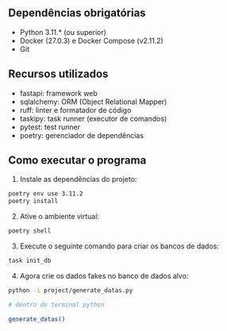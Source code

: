 ## Dependências obrigatórias

* Python 3.11.* (ou superior)
* Docker (27.0.3) e Docker Compose (v2.11.2)
* Git

## Recursos utilizados

- fastapi: framework web
- sqlalchemy: ORM (Object Relational Mapper)
- ruff: linter e formatador de código
- taskipy: task runner (executor de comandos)
- pytest: test runner
- poetry: gerenciador de dependências

## Como executar o programa

1. Instale as dependências do projeto:
```bash
poetry env use 3.11.2
poetry install
```

2. Ative o ambiente virtual:
```bash
poetry shell
```

3. Execute o seguinte comando para criar os bancos de dados:
```bash
task init_db
```

4. Agora crie os dados fakes no banco de dados alvo:
```bash
python -i project/generate_datas.py

# dentro do terminal python

generate_datas()
```